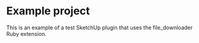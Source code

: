 # Example project

This is an example of a test SketchUp plugin that uses the file_downloader Ruby extension.
